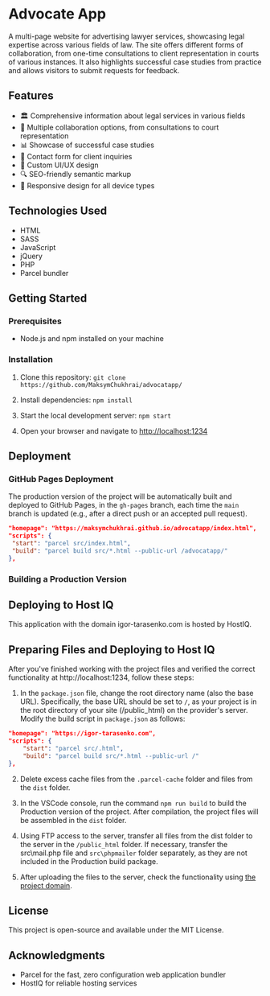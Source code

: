 # Advocate App

A multi-page website for advertising lawyer services, showcasing legal expertise across various fields of law. The site offers different forms of collaboration, from one-time consultations to client representation in courts of various instances. It also highlights successful case studies from practice and allows visitors to submit requests for feedback.

## Features

- 🏛️ Comprehensive information about legal services in various fields
- 💼 Multiple collaboration options, from consultations to court representation
- 📊 Showcase of successful case studies
- 📝 Contact form for client inquiries
- 🎨 Custom UI/UX design
- 🔍 SEO-friendly semantic markup
- 📱 Responsive design for all device types

## Technologies Used

- HTML
- SASS
- JavaScript
- jQuery
- PHP
- Parcel bundler

## Getting Started

### Prerequisites

- Node.js and npm installed on your machine

### Installation

1. Clone this repository: `git clone https://github.com/MaksymChukhrai/advocatapp/`

2. Install dependencies: `npm install`

3. Start the local development server: `npm start`

4. Open your browser and navigate to [http://localhost:1234](http://localhost:1234)

## Deployment

### GitHub Pages Deployment

The production version of the project will be automatically built and deployed to GitHub Pages, in the `gh-pages` branch, each time the `main` branch is updated (e.g., after a direct push or an accepted pull request).

```json
"homepage": "https://maksymchukhrai.github.io/advocatapp/index.html",
"scripts": {
 "start": "parcel src/index.html",
 "build": "parcel build src/*.html --public-url /advocatapp/"
},
```

### Building a Production Version

## Deploying to Host IQ
This application with the domain igor-tarasenko.com is hosted by HostIQ.

## Preparing Files and Deploying to Host IQ
After you've finished working with the project files and verified the correct functionality at http://localhost:1234, follow these steps:

1. In the `package.json` file, change the root directory name (also the base URL). Specifically, the base URL should be set to `/`, as your project is in the root directory of your site (/public_html) on the provider's server.
Modify the build script in `package.json` as follows:

```json
"homepage": "https://igor-tarasenko.com",
"scripts": {
    "start": "parcel src/.html",
    "build": "parcel build src/*.html --public-url /"
},
```

2. Delete excess cache files from the `.parcel-cache` folder and files from the `dist` folder.

3. In the VSCode console, run the command `npm run build` to build the Production version of the project. After compilation, the project files will be assembled in the `dist` folder.
4. Using FTP access to the server, transfer all files from the dist folder to the server in the `/public_html` folder. If necessary, transfer the src\mail.php file and `src\phpmailer` folder separately, as they are not included in the Production build package.
5. After uploading the files to the server, check the functionality using [the project domain](https://igor-tarasenko.com/).

## License
This project is open-source and available under the MIT License.

## Acknowledgments

- Parcel for the fast, zero configuration web application bundler
- HostIQ for reliable hosting services
